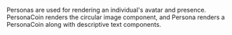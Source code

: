 Personas are used for rendering an individual's avatar and presence. PersonaCoin renders the circular image component, and Persona renders a PersonaCoin along with descriptive text components.
